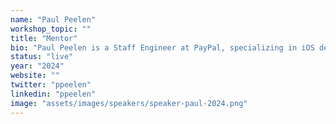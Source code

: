 ```yaml
---
name: "Paul Peelen"
workshop_topic: ""
title: "Mentor"
bio: "Paul Peelen is a Staff Engineer at PayPal, specializing in iOS development with over 15 years of experience. From the Netherlands but Based in Stockholm, Sweden, he has developed more than 30 apps and is an active co-organizer of CocoaHeads Stockholm. Paul frequently shares his expertise through detailed tutorials on his blog. A fun fact about Paul is that he created the first versions of the Swift Island app."
status: "live"
year: "2024"
website: ""
twitter: "ppeelen"
linkedin: "ppeelen"
image: "assets/images/speakers/speaker-paul-2024.png"
---
```

